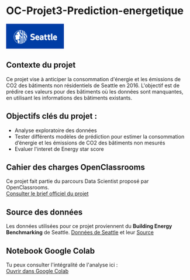 # OC-Projet3-Prediction-energetique

![Logo](https://github.com/ABOUD43/OC-Projet3-Prediction-energetique/blob/main/image/logo.PNG)

## Contexte du projet 

Ce projet vise à anticiper la consommation d'énergie et les émissions de CO2 des bâtiments non résidentiels de Seattle en 2016. L'objectif est de prédire ces valeurs pour des bâtiments où les données sont manquantes, en utilisant les informations des bâtiments existants.

## Objectifs clés du projet :
- Analyse exploratoire des données
- Tester différents modèles de prédiction pour estimer la consommation d’énergie et les émissions de CO2 des bâtiments non mesurés
- Evaluer l'interet de Energy star score
  
## Cahier des charges OpenClassrooms
Ce projet fait partie du parcours Data Scientist proposé par OpenClassrooms.  
[Consulter le brief officiel du projet](https://openclassrooms.com/fr/paths/164/projects/629/assignment)

## Source des données
Les données utilisées pour ce projet proviennent du **Building Energy Benchmarking** de Seattle.
[Données de Seattle](https://github.com/ABOUD43/OC-Projet3-Prediction-energetique/tree/main/Data)
et leur  [Source](https://data.seattle.gov/dataset/2016-Building-Energy-Benchmarking/2bpz-gwpy)

## Notebook Google Colab

Tu peux consulter l'intégralité de l'analyse ici :  
[ Ouvrir dans Google Colab](https://colab.research.google.com/drive/1z22mGJ6sHNlAR692HP6B27nFGp4i2LD_?usp=sharing)
